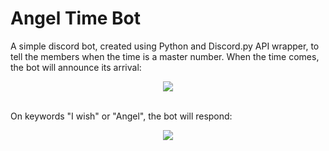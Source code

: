 # Angel Time Bot
A simple discord bot, created using Python and Discord.py API wrapper, to tell the members when the time is a master number.
When the time comes, the bot will announce its arrival:
<br>
<p align="center">
 <img src="https://user-images.githubusercontent.com/56422634/151648835-6b3f61c6-2f94-40e3-9bca-3b32f3c1ea40.png"/>
</p>
<br>
On keywords "I wish" or "Angel", the bot will respond:
<br>
<p align="center">
  <img src="https://user-images.githubusercontent.com/56422634/151648809-0304eed6-22d7-448f-9d78-1f6c4e3c51aa.png"/>
</p>



